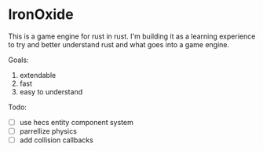 # IronOxide

This is a game engine for rust in rust. I'm building it as a learning experience to try and better understand rust and what goes into a game engine.

Goals:
  1) extendable
  2) fast
  3) easy to understand

Todo:
- [ ] use hecs entity component system
- [ ] parrellize physics
- [ ] add collision callbacks
